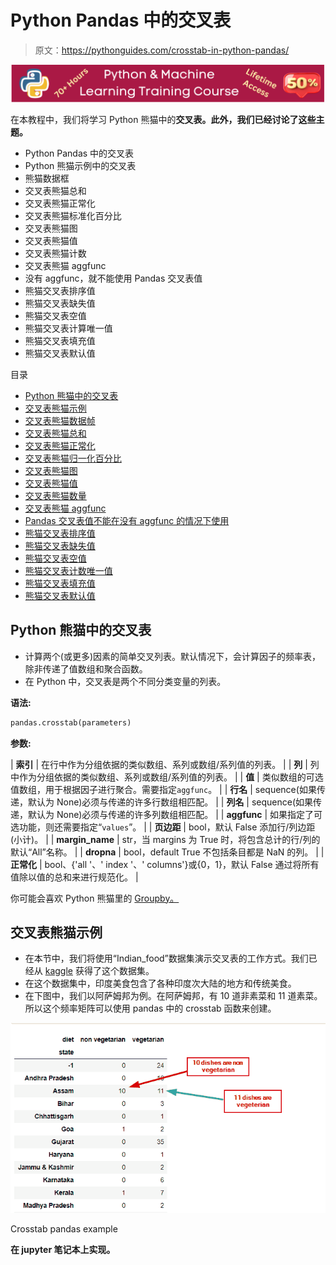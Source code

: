 # Python Pandas 中的交叉表

> 原文：<https://pythonguides.com/crosstab-in-python-pandas/>

[![Python & Machine Learning training courses](img/49ec9c6da89a04c9f45bab643f8c765c.png)](https://sharepointsky.teachable.com/p/python-and-machine-learning-training-course)

在本教程中，我们将学习 Python 熊猫中的**交叉表。此外，我们已经讨论了这些主题。**

*   Python Pandas 中的交叉表
*   Python 熊猫示例中的交叉表
*   熊猫数据框
*   交叉表熊猫总和
*   交叉表熊猫正常化
*   交叉表熊猫标准化百分比
*   交叉表熊猫图
*   交叉表熊猫值
*   交叉表熊猫计数
*   交叉表熊猫 aggfunc
*   没有 aggfunc，就不能使用 Pandas 交叉表值
*   熊猫交叉表排序值
*   熊猫交叉表缺失值
*   熊猫交叉表空值
*   熊猫交叉表计算唯一值
*   熊猫交叉表填充值
*   熊猫交叉表默认值

目录

[](#)

*   [Python 熊猫中的交叉表](#Crosstab_in_Python_Pandas "Crosstab in Python Pandas")
*   [交叉表熊猫示例](#Crosstab_pandas_example "Crosstab pandas example")
*   [交叉表熊猫数据帧](#Crosstab_pandas_dataframe "Crosstab pandas dataframe")
*   [交叉表熊猫总和](#Crosstab_pandas_sum "Crosstab pandas sum")
*   [交叉表熊猫正常化](#Crosstab_pandas_normalize "Crosstab pandas normalize")
*   [交叉表熊猫归一化百分比](#Crosstab_pandas_normalize_percentage "Crosstab pandas normalize percentage")
*   [交叉表熊猫图](#Crosstab_pandas_plot "Crosstab pandas plot")
*   [交叉表熊猫值](#Crosstab_pandas_values "Crosstab pandas values")
*   [交叉表熊猫数量](#Crosstab_pandas_count "Crosstab pandas count")
*   [交叉表熊猫 aggfunc](#Crosstab_pandas_aggfunc "Crosstab pandas aggfunc")
*   [Pandas 交叉表值不能在没有 aggfunc 的情况下使用](#Pandas_crosstab_values_cannot_be_used_without_an_aggfunc "Pandas crosstab values cannot be used without an aggfunc")
*   [熊猫交叉表排序值](#Pandas_crosstab_sort_values "Pandas crosstab sort values")
*   [熊猫交叉表缺失值](#Pandas_crosstab_missing_values "Pandas crosstab missing values")
*   [熊猫交叉表空值](#Pandas_crosstab_null_values "Pandas crosstab null values")
*   [熊猫交叉表计数唯一值](#Pandas_crosstab_count_unique_values "Pandas crosstab count unique values")
*   [熊猫交叉表填充值](#Pandas_crosstab_fill_values "Pandas crosstab fill values")
*   [熊猫交叉表默认值](#Pandas_crosstab_default_value "Pandas crosstab default value")

## Python 熊猫中的交叉表

*   计算两个(或更多)因素的简单交叉列表。默认情况下，会计算因子的频率表，除非传递了值数组和聚合函数。
*   在 Python 中，交叉表是两个不同分类变量的列表。

**语法:**

```py
pandas.crosstab(parameters)
```

**参数:**

| **索引** | 在行中作为分组依据的类似数组、系列或数组/系列值的列表。 |
| **列** | 列中作为分组依据的类似数组、系列或数组/系列值的列表。 |
| **值** | 类似数组的可选值数组，用于根据因子进行聚合。需要指定``aggfunc``。 |
| **行名** | sequence(如果传递，默认为 None)必须与传递的许多行数组相匹配。 |
| **列名** | sequence(如果传递，默认为 None)必须与传递的许多列数组相匹配。 |
| **aggfunc** | 如果指定了可选功能，则还需要指定“`values`”。 |
| **页边距** | bool，默认 False 添加行/列边距(小计)。 |
| **margin_name** | str，当 margins 为 True 时，将包含总计的行/列的默认“All”名称。 |
| **dropna** | bool，default True 不包括条目都是 NaN 的列。 |
| **正常化** | bool、{'all '、' index '、' columns'}或{0，1}，默认 False 通过将所有值除以值的总和来进行规范化。 |

你可能会喜欢 Python 熊猫里的 [Groupby。](https://pythonguides.com/groupby-in-python-pandas/)

## 交叉表熊猫示例

*   在本节中，我们将使用“Indian_food”数据集演示交叉表的工作方式。我们已经从 [kaggle](https://www.kaggle.com/nehaprabhavalkar/indian-food-101) 获得了这个数据集。
*   在这个数据集中，印度美食包含了各种印度次大陆的地方和传统美食。
*   在下图中，我们以阿萨姆邦为例。在阿萨姆邦，有 10 道非素菜和 11 道素菜。所以这个频率矩阵可以使用 pandas 中的 crosstab 函数来创建。

![python pandas machine learning crosstab](img/e7dc66918affb5d04cd4293399b510f1.png "python pandas machine learning crosstab")

Crosstab pandas example

**在 jupyter 笔记本上实现。**